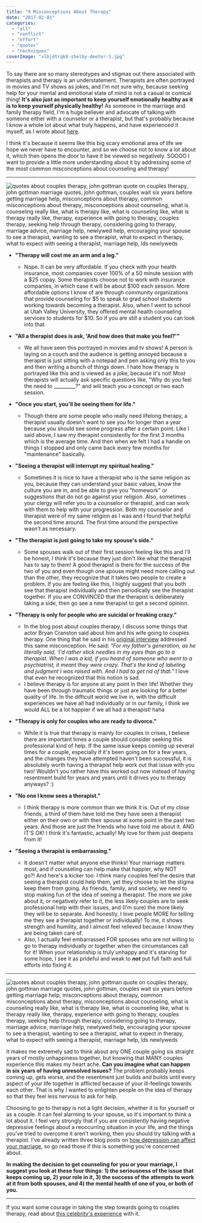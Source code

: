 ```yaml
---
title: "9 Misconceptions About Therapy"
date: "2017-02-01"
categories: 
  - "all"
  - "conflict"
  - "effort"
  - "quotes"
  - "techniques"
coverImage: "xlbjdtrqk8-shelby-deeter-1.jpg"
---
```


To say there are so many stereotypes and stigmas out there associated with therapists and therapy is an understatement. Therapists are often portrayed in movies and TV shows as jokes, and I'm not sure why, because seeking help for your mental and emotional state of mind is not a casual or comical thing! **It's also just as important to keep yourself emotionally healthy as it is to keep yourself physically healthy!** As someone in the marriage and family therapy field, I'm a huge believer and advocate of talking with someone either with a counselor or a therapist, but that's probably because I know a whole lot about what truly happens, and have experienced it myself, as I wrote about [here](http://freshlymarried.com/seeing-a-therapist-my-own-experiences/).

I think it's because it seems like this big scary emotional area of life we hope we never have to encounter, and so we choose not to know a lot about it, which then opens the door to have it be viewed so negatively. SOOOO I want to provide a little more understanding about it by addressing some of the most common misconceptions about counseling and therapy!

* * *

![quotes about couples therapy, john gottman quote on couples therapy, john gottman marriage quotes, john gottman, couples wait six years before getting marriage help, misconceptions about therapy, common misconceptions about therapy, misconceptions about counseling, what is counseling really like, what is therapy like, what is counseling like, what is therapy really like, therapy, experience with going to therapy, couples therapy, seeking help through therapy, considering going to therapy, marriage advice, marriage help, newlywed help, encouraging your spouse to see a therapist, wanting to see a therapist, what to expect in therapy, what to expect with seeing a therapist, marriage help, lds newlyweds](/images/9-misconceptions-about-therapy.png)

- **"Therapy will cost me an arm and a leg."**
    - Nope. It can be very affordable. If you check with your health insurance, most companies cover 100% of a 50 minute session with a $25 copay. Some therapists choose not to work with insurance companies, in which case it will be about $100 each session. More affordable options I know of are through community organizations that provide counseling for $5 to speak to grad school students working towards becoming a therapist. Also, when I went to school at Utah Valley University, they offered mental health counseling services to students for $10. So if you are still a student you can look into that.

- **"All a therapist does is ask, 'And how does that make you feel?'"**
    - We all have seen this portrayed in movies and tv shows! A person is laying on a couch and the audience is getting annoyed because a therapist is just sitting with a notepad and pen asking only this to you and then writing a bunch of things down. I hate how therapy is portrayed like this and is viewed as a joke, because it's not! Most therapists will actually ask specific questions like, "Why do you feel the need to \_\_\_\_\_\_\_\_\_?" and will teach you a concept or two each session.

- **"Once you start, you'll be seeing them for life."**
    - Though there are some people who really need lifelong therapy, a therapist usually doesn't want to see you for longer than a year because you should see some progress after a certain point. Like I said above, I saw my therapist consistently for the first 3 months which is the average time. And then when we felt I had a handle on things I stopped and only came back every few months for "maintenance" basically.

- **"Seeing a therapist will interrupt my spiritual healing."**
    - Sometimes it is nice to have a therapist who is the same religion as you, because they can understand your basic values, know the culture you are in, and be able to give you "homework" or suggestions that do not go against your religion. Also, sometimes your clergy will refer you to a counselor or therapist, and can work with them to help with your progression. Both my counselor and therapist were of my same religion as I was and I found that helpful the second time around. The first time around the perspective wasn't as necessary.

- **"The therapist is just going to take my spouse's side."**
    - Some spouses walk out of their first session feeling like this and I'll be honest, I think it's because they just don't like what the therapist has to say to them! A good therapist is there for the success of the two of you and even though one spouse might need more calling out than the other, they recognize that it takes two people to create a problem. If you are feeling like this, I highly suggest that you both see that therapist individually and then periodically see the therapist together. If you are CONVINCED that the therapist is deliberately taking a side, then go see a new therapist to get a second opinion.

- **"Therapy is only for people who are suicidal or freaking crazy."**
    - In the blog post about couples therapy, I discuss some things that actor Bryan Cranston said about him and his wife going to couples therapy. One thing that he said in his [original interview](http://www.rollingstone.com/tv/news/breaking-bad-q-a-bryan-cranston-on-walter-whites-morality-20130913) addressed this same misconception. He said: _"For my father's generation, as he literally said, 'I'd rather stick needles in my eyes than go to a therapist. When I was a kid, if you heard of someone who went to a psychiatrist, it meant they were crazy. That's the kind of labeling and judgment I was raised with. And I had to get rid of that."_ I love that even he recognized that this notion is sad.
    - I believe therapy is for anyone at any point in their life! Whether they have been through traumatic things or just are looking for a better quality of life. In the difficult world we live in, with the difficult experiences we have all had individually or in our family, I think we would ALL be a lot happier if we all had a therapist! haha

- **"Therapy is only for couples who are ready to divorce."**
    - While it is true that therapy is mainly for couples in crises, I believe there are important times a couple should consider seeking this professional kind of help. If the same issue keeps coming up several times for a couple, especially if it's been going on for a few years, and the changes they have attempted haven't been successful, it is absolutely worth having a therapist help work out that issue with you two! Wouldn't you rather have this worked out now instead of having resentment build for years and years until it drives you to therapy anyways? :)

- **"No one I know sees a therapist."**
    - I think therapy is more common than we think it is. Out of my close friends, a third of them have told me they have seen a therapist either on their own or with their spouse at some point in the past two years. And those are just the friends who have told me about it. AND IT'S OK! I think it's fantastic, actually! My love for them just deepens from it!

- **"Seeing a therapist is embarrassing."**
    - It doesn't matter what anyone else thinks! Your marriage matters most, and if counseling can help make that happier, why NOT go?! And here's a kicker too: I think many couples feel the desire that seeing a therapist could help them, yet they choose to let the stigma keep them from going. As friends, family, and society, we need to stop making fun of the idea of seeing a therapist. The more we joke about it, or negatively refer to it, the less likely couples are to seek professional help with their issues, and (I'm sure) the more likely they will be to separate. And honestly, I love people MORE for telling me they see a therapist together or individually! To me, it shows strength and humility, and I almost feel relieved because I know they are being taken care of.
    - Also, I actually feel embarrassed FOR spouses who are not willing to go to therapy individually or together when the circumstances call for it! When your relationship is truly unhappy and it's starving for some hope, I see it as prideful and weak to _**not**_ put full faith and full efforts into fixing it.

* * *

![quotes about couples therapy, john gottman quote on couples therapy, john gottman marriage quotes, john gottman, couples wait six years before getting marriage help, misconceptions about therapy, common misconceptions about therapy, misconceptions about counseling, what is counseling really like, what is therapy like, what is counseling like, what is therapy really like, therapy, experience with going to therapy, couples therapy, seeking help through therapy, considering going to therapy, marriage advice, marriage help, newlywed help, encouraging your spouse to see a therapist, wanting to see a therapist, what to expect in therapy, what to expect with seeing a therapist, marriage help, lds newlyweds](/images/six-years-before-getting-help-John-gottman-quote.png)

It makes me extremely sad to think about any ONE couple going six straight years of mostly unhappiness together, but knowing that MANY couples experience this makes my heart ache. **Can you imagine what can happen in six years of having unresolved issues?** The problem probably keeps coming up, gets worse, and the resentment just builds and builds until every aspect of your life together is afflicted because of your ill-feelings towards each other. That is why I wanted to enlighten people on the idea of therapy so that they feel less nervous to ask for help.

Choosing to go to therapy is not a light decision, whether it is for yourself or as a couple. It can feel alarming to your spouse, so it's important to think a lot about it. I feel very strongly that if you are consistently having negative depressive feelings about a reoccurring situation in your life, and the things you've tried to overcome it aren't working, then you should try talking with a therapist. I've already written three blog posts on [how depression can affect your marriage](http://freshlymarried.com/depression-in-marriage-how-your-depression-affects-your-spouse/), so go read those if this is something you're concerned about.

**In making the decision to get counseling for you or your marriage, I suggest you look at these four things: 1) the seriousness of the issue that keeps coming up, 2) your role in it, 3) the success of the attempts to work at it from both spouses, and 4) the mental health of one of you, or both of you.** 

* * *

If you want some courage in taking the step towards going to couples therapy, read about [this celebrity's experience](http://freshlymarried.com/3-ways-couples-therapy-can-empower-marriage-even-before-the-first-session/) with it.
